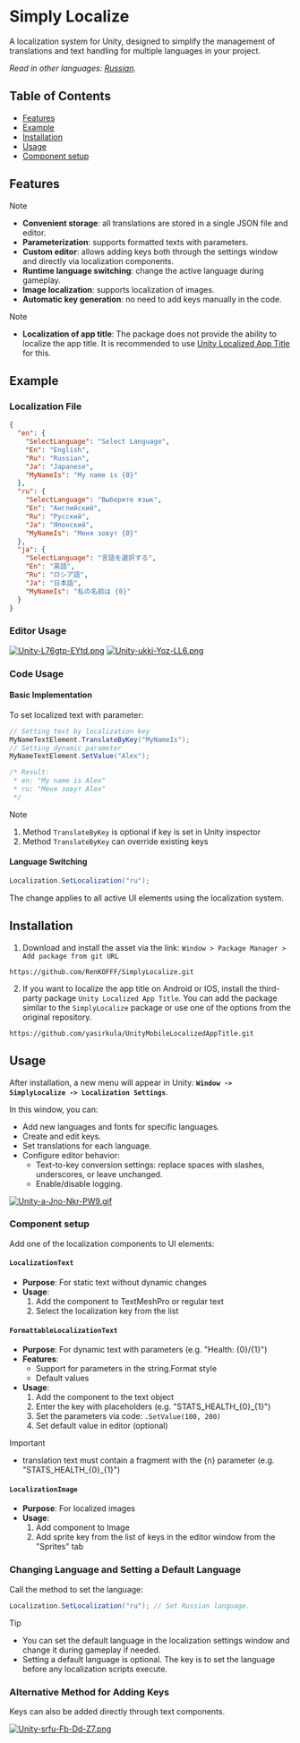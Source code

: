 # Simply Localize

A localization system for Unity, designed to simplify the management of translations and text handling for multiple languages in your project.

*Read in other languages: [Russian](README_RU.md).*

## Table of Contents

* [Features](#features)
* [Example](#example)
* [Installation](#installation)
* [Usage](#usage)
* [Component setup](#component-setup)

## Features

> [!NOTE]
> - **Convenient storage**: all translations are stored in a single JSON file and editor.
> - **Parameterization**: supports formatted texts with parameters.
> - **Custom editor**: allows adding keys both through the settings window and directly via localization components.
> - **Runtime language switching**: change the active language during gameplay.
> - **Image localization**: supports localization of images.
> - **Automatic key generation**: no need to add keys manually in the code.

> [!NOTE]
> - **Localization of app title**: The package does not provide the ability to localize the app title. It is recommended to use [Unity Localized App Title](https://github.com/yasirkula/UnityMobileLocalizedAppTitle.git) for this.

## Example
### Localization File

```json
{
  "en": {
    "SelectLanguage": "Select Language",
    "En": "English",
    "Ru": "Russian",
    "Ja": "Japanese",
    "MyNameIs": "My name is {0}"
  },
  "ru": {
    "SelectLanguage": "Выберите язык",
    "En": "Английский",
    "Ru": "Русский",
    "Ja": "Японский",
    "MyNameIs": "Меня зовут {0}"
  },
  "ja": {
    "SelectLanguage": "言語を選択する",
    "En": "英語",
    "Ru": "ロシア語",
    "Ja": "日本語",
    "MyNameIs": "私の名前は {0}"
  }
}
```

### Editor Usage

[![Unity-L76gtp-EYtd.png](https://i.postimg.cc/6pMYf4Vs/Unity-L76gtp-EYtd.png)](https://postimg.cc/sMZYVX0K)
[![Unity-ukki-Yoz-LL6.png](https://i.postimg.cc/Sxkvrpw9/Unity-ukki-Yoz-LL6.png)](https://postimg.cc/0bXnkh55)

### Code Usage

#### Basic Implementation
To set localized text with parameter:

```csharp
// Setting text by localization key
MyNameTextElement.TranslateByKey("MyNameIs");
// Setting dynamic parameter
MyNameTextElement.SetValue("Alex");

/* Result:
 * en: "My name is Alex"
 * ru: "Меня зовут Alex"
 */
```

> [!NOTE]
> 1. Method `TranslateByKey` is optional if key is set in Unity inspector
> 2. Method `TranslateByKey` can override existing keys

#### Language Switching
```csharp
Localization.SetLocalization("ru");
```
The change applies to all active UI elements using the localization system.

## Installation

1. Download and install the asset via the link: `Window > Package Manager > Add package from git URL`
```
https://github.com/RenKOFFF/SimplyLocalize.git
```

2. If you want to localize the app title on Android or IOS, install the third-party package `Unity Localized App Title`. You can add the package similar to the `SimplyLocalize` package or use one of the options from the original repository.
```
https://github.com/yasirkula/UnityMobileLocalizedAppTitle.git
```

## Usage

After installation, a new menu will appear in Unity:
**`Window -> SimplyLocalize -> Localization Settings`**.

In this window, you can:

- Add new languages and fonts for specific languages.
- Create and edit keys.
- Set translations for each language.
- Configure editor behavior:
    - Text-to-key conversion settings: replace spaces with slashes, underscores, or leave unchanged.
    - Enable/disable logging.

[![Unity-a-Jno-Nkr-PW9.gif](https://i.postimg.cc/BvWYbcmC/Unity-a-Jno-Nkr-PW9.gif)](https://postimg.cc/K1NrsLSK)

### Component setup

Add one of the localization components to UI elements:

#### **`LocalizationText`**
- **Purpose**: For static text without dynamic changes
- **Usage**:
  1. Add the component to TextMeshPro or regular text
  2. Select the localization key from the list

#### **`FormattableLocalizationText`**
- **Purpose**: For dynamic text with parameters (e.g. "Health: {0}/{1}")
- **Features**:
  - Support for parameters in the string.Format style
  - Default values
- **Usage**:
  1. Add the component to the text object
  2. Enter the key with placeholders (e.g. "STATS_HEALTH_{0}_{1}")
  3. Set the parameters via code: `.SetValue(100, 200)`
  4. Set default value in editor (optional)

> [!IMPORTANT]
> - translation text must contain a fragment with the {n} parameter (e.g. "STATS_HEALTH_{0}_{1}")

#### **`LocalizationImage`**
- **Purpose**: For localized images
- **Usage**:
  1. Add component to Image
  2. Add sprite key from the list of keys in the editor window from the "Sprites" tab

### Changing Language and Setting a Default Language

Call the method to set the language:

```csharp
Localization.SetLocalization("ru"); // Set Russian language.
```

> [!TIP]
> - You can set the default language in the localization settings window and change it during gameplay if needed.
> - Setting a default language is optional. The key is to set the language before any localization scripts execute.

### Alternative Method for Adding Keys

Keys can also be added directly through text components.

[![Unity-srfu-Fb-Dd-Z7.png](https://i.postimg.cc/bvQ6tDMf/Unity-srfu-Fb-Dd-Z7.png)](https://postimg.cc/7CZMv6wK)

